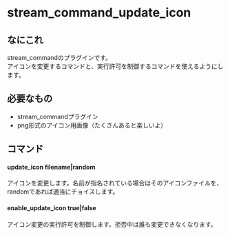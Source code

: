 # stream_command_update_icon

## なにこれ
stream_commandのプラグインです。  
アイコンを変更するコマンドと、実行許可を制御するコマンドを使えるようにします。

## 必要なもの
* stream_commandプラグイン
* png形式のアイコン用画像（たくさんあると楽しいよ）

## コマンド
#### update_icon filename|random
アイコンを変更します。名前が指名されている場合はそのアイコンファイルを、randomであれば適当にチョイスします。

#### enable_update_icon true|false
アイコン変更の実行許可を制御します。拒否中は誰も変更できなくなります。

